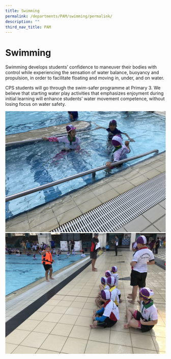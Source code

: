 ```yaml
---
title: Swimming
permalink: /departments/PAM/swimming/permalink/
description: ""
third_nav_title: PAM
---
```

Swimming
========
Swimming develops students’ confidence to maneuver their bodies with control while experiencing the sensation of water balance, buoyancy and propulsion, in order to facilitate floating and moving in, under, and on water.

  

CPS students will go through the swim-safer programme at Primary 3. We believe that starting water play activities that emphasizes enjoyment during initial learning will enhance students’ water movement competence, without losing focus on water safety.

![](/images/SWIMMING_1.jpg)
![](/images/SWIMMING_2.jpg)